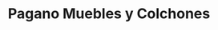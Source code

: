 ---
title: "Pagano Muebles y Colchones"
url: /rio-cuarto/pagano-muebles-y-colchones/
shop: Möbel
---